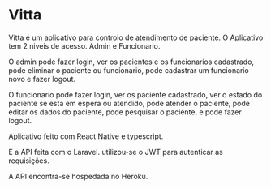# Vitta
 Vitta é um aplicativo para controlo de atendimento de paciente.
 O Aplicativo tem 2 niveis de acesso. Admin e Funcionario.
 
 O admin pode fazer login, ver os pacientes e os funcionarios cadastrado, pode eliminar o paciente ou funcionario, pode cadastrar um funcionario novo e fazer logout. 
 
 O funcionario pode fazer login, ver os paciente cadastrado, ver o estado do paciente se esta em espera ou atendido, pode atender o paciente, pode editar os dados do paciente, pode pesquisar o paciente, e pode fazer logout.
 
 Aplicativo feito com React Native e typescript.
 
 E a API feita com o Laravel. utilizou-se o JWT para autenticar as requisições.
 
 A API encontra-se hospedada no Heroku.

 

